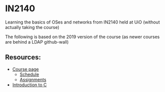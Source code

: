 # IN2140

Learning the basics of OSes and networks from IN2140 held at UiO (without actually taking the course)

The following is based on the 2019 version of the course (as newer courses are behind a LDAP github-wall)

## Resources:

- [Course page](https://www.uio.no/studier/emner/matnat/ifi/IN2140/v19/)
   - [Schedule](https://www.uio.no/studier/emner/matnat/ifi/IN2140/v19/timeplan/index.html#FOR)
   - [Assignments](https://web.archive.org/web/20190716060848/http://folk.uio.no/hpkragse/IN2140/)
- [Introduction to C](https://nus-cs1010.github.io/2223-s1/01-program.html)
